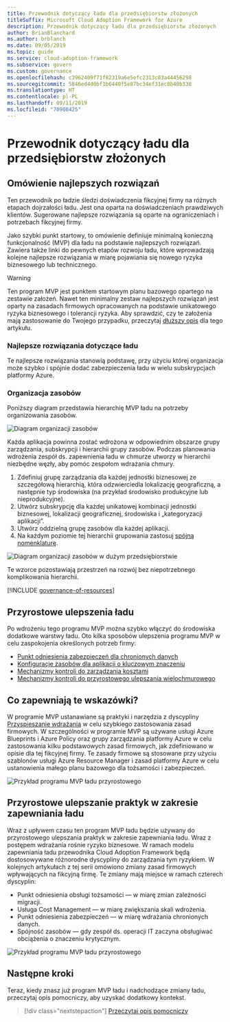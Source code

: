 ```yaml
---
title: Przewodnik dotyczący ładu dla przedsiębiorstw złożonych
titleSuffix: Microsoft Cloud Adoption Framework for Azure
description: Przewodnik dotyczący ładu dla przedsiębiorstw złożonych
author: BrianBlanchard
ms.author: brblanch
ms.date: 09/05/2019
ms.topic: guide
ms.service: cloud-adoption-framework
ms.subservice: govern
ms.custom: governance
ms.openlocfilehash: c3962409f71f82319a6e5efc2313c03a44456298
ms.sourcegitcommit: 5846ed4d0bf1b6440f5e87bc34ef31ec8b40b338
ms.translationtype: HT
ms.contentlocale: pl-PL
ms.lasthandoff: 09/11/2019
ms.locfileid: "70908425"
---
```

# <a name="governance-guide-for-complex-enterprises"></a>Przewodnik dotyczący ładu dla przedsiębiorstw złożonych

## <a name="overview-of-best-practices"></a>Omówienie najlepszych rozwiązań

Ten przewodnik po ładzie śledzi doświadczenia fikcyjnej firmy na różnych etapach dojrzałości ładu. Jest ona oparta na doświadczeniach prawdziwych klientów. Sugerowane najlepsze rozwiązania są oparte na ograniczeniach i potrzebach fikcyjnej firmy.

Jako szybki punkt startowy, to omówienie definiuje minimalną konieczną funkcjonalność (MVP) dla ładu na podstawie najlepszych rozwiązań. Zawiera także linki do pewnych etapów rozwoju ładu, które wprowadzają kolejne najlepsze rozwiązania w miarę pojawiania się nowego ryzyka biznesowego lub technicznego.

> [!WARNING]
> Ten program MVP jest punktem startowym planu bazowego opartego na zestawie założeń. Nawet ten minimalny zestaw najlepszych rozwiązań jest oparty na zasadach firmowych opracowanych na podstawie unikatowego ryzyka biznesowego i tolerancji ryzyka. Aby sprawdzić, czy te założenia mają zastosowanie do Twojego przypadku, przeczytaj [dłuższy opis](./narrative.md) dla tego artykułu.

### <a name="governance-best-practices"></a>Najlepsze rozwiązania dotyczące ładu

Te najlepsze rozwiązania stanowią podstawę, przy użyciu której organizacja może szybko i spójnie dodać zabezpieczenia ładu w wielu subskrypcjach platformy Azure.

### <a name="resource-organization"></a>Organizacja zasobów

Poniższy diagram przedstawia hierarchię MVP ładu na potrzeby organizowania zasobów.

![Diagram organizacji zasobów](../../../_images/governance/resource-organization.png)

Każda aplikacja powinna zostać wdrożona w odpowiednim obszarze grupy zarządzania, subskrypcji i hierarchii grupy zasobów. Podczas planowania wdrożenia zespół ds. zapewnienia ładu w chmurze utworzy w hierarchii niezbędne węzły, aby pomóc zespołom wdrażania chmury.

1. Zdefiniuj grupę zarządzania dla każdej jednostki biznesowej ze szczegółową hierarchią, która odzwierciedla lokalizację geograficzną, a następnie typ środowiska (na przykład środowisko produkcyjne lub nieprodukcyjne).
1. Utwórz subskrypcję dla każdej unikatowej kombinacji jednostki biznesowej, lokalizacji geograficznej, środowiska i „kategoryzacji aplikacji”.
1. Utwórz oddzielną grupę zasobów dla każdej aplikacji.
1. Na każdym poziomie tej hierarchii grupowania zastosuj [spójną nomenklaturę](../../../ready/considerations/name-and-tag.md).

![Diagram organizacji zasobów w dużym przedsiębiorstwie](../../../_images/governance/large-enterprise-resource-organization.png)

Te wzorce pozostawiają przestrzeń na rozwój bez niepotrzebnego komplikowania hierarchii.

[!INCLUDE [governance-of-resources](../../../../includes/caf-governance-of-resources.md)]

<!-- See comments for suggestion to possibly add here -->

## <a name="incremental-governance-improvements"></a>Przyrostowe ulepszenia ładu

Po wdrożeniu tego programu MVP można szybko włączyć do środowiska dodatkowe warstwy ładu. Oto kilka sposobów ulepszenia programu MVP w celu zaspokojenia określonych potrzeb firmy:

- [Punkt odniesienia zabezpieczeń dla chronionych danych](./security-baseline-evolution.md)
- [Konfiguracje zasobów dla aplikacji o kluczowym znaczeniu](./resource-consistency-evolution.md)
- [Mechanizmy kontroli do zarządzania kosztami](./cost-management-evolution.md)
- [Mechanizmy kontroli do przyrostowego ulepszania wielochmurowego](./multicloud-evolution.md)

<!-- markdownlint-disable MD026 -->

## <a name="what-does-this-guidance-provide"></a>Co zapewniają te wskazówki?

W programie MVP ustanawiane są praktyki i narzędzia z dyscypliny [Przyspieszanie wdrażania](../../deployment-acceleration/index.md) w celu szybkiego zastosowania zasad firmowych. W szczególności w programie MVP są używane usługi Azure Blueprints i Azure Policy oraz grupy zarządzania platformy Azure w celu zastosowania kilku podstawowych zasad firmowych, jak zdefiniowano w opisie dla tej fikcyjnej firmy. Te zasady firmowe są stosowane przy użyciu szablonów usługi Azure Resource Manager i zasad platformy Azure w celu ustanowienia małego planu bazowego dla tożsamości i zabezpieczeń.

![Przykład programu MVP ładu przyrostowego](../../../_images/governance/governance-mvp.png)

## <a name="incremental-improvements-to-governance-practices"></a>Przyrostowe ulepszanie praktyk w zakresie zapewniania ładu

Wraz z upływem czasu ten program MVP ładu będzie używany do przyrostowego ulepszania praktyk w zakresie zapewniania ładu. Wraz z postępem wdrażania rośnie ryzyko biznesowe. W ramach modelu zapewniania ładu przewodnika Cloud Adoption Framework będą dostosowywane różnorodne dyscypliny do zarządzania tym ryzykiem. W kolejnych artykułach z tej serii omówiono zmiany zasad firmowych wpływających na fikcyjną firmę. Te zmiany mają miejsce w ramach czterech dyscyplin:

- Punkt odniesienia obsługi tożsamości — w miarę zmian zależności migracji.
- Usługa Cost Management — w miarę zwiększania skali wdrożenia.
- Punkt odniesienia zabezpieczeń — w miarę wdrażania chronionych danych.
- Spójność zasobów — gdy zespół ds. operacji IT zaczyna obsługiwać obciążenia o znaczeniu krytycznym.

![Przykład programu MVP ładu przyrostowego](../../../_images/governance/governance-evolution-large.png)

## <a name="next-steps"></a>Następne kroki

Teraz, kiedy znasz już program MVP ładu i nadchodzące zmiany ładu, przeczytaj opis pomocniczy, aby uzyskać dodatkowy kontekst.

> [!div class="nextstepaction"]
> [Przeczytaj opis pomocniczy](./narrative.md)
